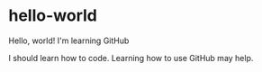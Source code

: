 # hello-world
Hello, world! I'm learning GitHub

I should learn how to code. Learning how to use GitHub may help.
